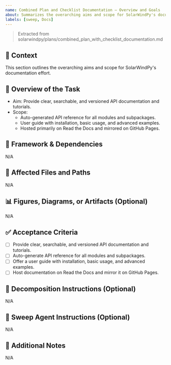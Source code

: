```yaml
---
name: Combined Plan and Checklist Documentation – Overview and Goals
about: Summarizes the overarching aims and scope for SolarWindPy's documentation.
labels: [sweep, Docs]
---
```


> Extracted from solarwindpy/plans/combined_plan_with_checklist_documentation.md

## 🧠 Context

This section outlines the overarching aims and scope for SolarWindPy's
documentation effort.

## 🎯 Overview of the Task

- Aim: Provide clear, searchable, and versioned API documentation and tutorials.
- Scope:
  - Auto-generated API reference for all modules and subpackages.
  - User guide with installation, basic usage, and advanced examples.
  - Hosted primarily on Read the Docs and mirrored on GitHub Pages.

## 🔧 Framework & Dependencies

N/A

## 📂 Affected Files and Paths

N/A

## 📊 Figures, Diagrams, or Artifacts (Optional)

N/A

## ✅ Acceptance Criteria

- [ ] Provide clear, searchable, and versioned API documentation and tutorials.
- [ ] Auto-generate API reference for all modules and subpackages.
- [ ] Offer a user guide with installation, basic usage, and advanced examples.
- [ ] Host documentation on Read the Docs and mirror it on GitHub Pages.

## 🧩 Decomposition Instructions (Optional)

N/A

## 🤖 Sweep Agent Instructions (Optional)

N/A

## 💬 Additional Notes

N/A
